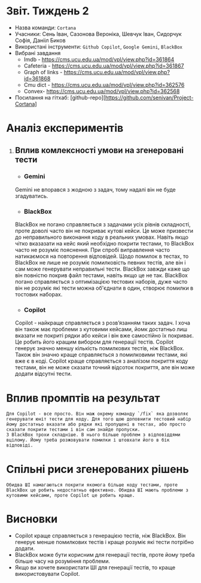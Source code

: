 # Звіт. Тиждень 2

- Назва команди: `Cortana`
- Учасники: Сень Іван, Сазонова Вероніка, Шевчук Іван, Сидорчук Софія, Данііл Биков
- Використані інструменти: `Github Copilot`, `Google Gemini`, `BlackBox`
- Вибрані завдання
    - Imdb - https://cms.ucu.edu.ua/mod/vpl/view.php?id=361864
    - Cafeteria - https://cms.ucu.edu.ua/mod/vpl/view.php?id=361867
    - Graph of links - https://cms.ucu.edu.ua/mod/vpl/view.php?id=361868
    - Cmu dict - https://cms.ucu.edu.ua/mod/vpl/view.php?id=362576
    - Convex- https://cms.ucu.edu.ua/mod/vpl/view.php?id=362568
- Посилання на гітхаб: [github-repo][https://github.com/senivan/Project-Cortana]

# Аналіз експериментів
1. ## Вплив комлексності умови на згенеровані тести
    - ### Gemini
    Gemini не впорався з жодною з задач, тому надалі він не буде згадуватись.
    - ### BlackBox
    BlackBox не погано справляється з задачами усіх рівнів складності, проте доволі часто він не покриває кутові кейси. Це може призвести до неправильного виконання коду в реальних умовах. Навіть якщо чітко вказазати на кейс який необхідно покрити тестами, то BlackBox часто не розуміє пояснення. При спробі виправлення часто натикаємося на повторення відповідей. Щодо помилок в тестах, то BlackBox не лише не розуміє помилковість певних тестів, але він і сам може генерувати неправильні тести. BlackBox завжди каже що він повністю покрив файл тестами, навіть якщо це не так. BlackBox погано справляється з оптимізацією тестових наборів, дуже часто він не розуміє які тести можна об'єднати в один, створює помилки в тостових наборах.
    - ### Copilot
    Copilot - найкраще справляється з розвʼязанням таких задач. І хоча він також має проблеми з кутовими кейсами, йомк достатньо лиш вказати не покриті рядки або кейси і він вже самостійно їх покриває. Це робить його кращим вибором для генерації тестів. Copilot генерує значно меншу кількість помилкових тестів, ніж BlackBox. Також він значно краще справляється з помилковими тестами, які вже є в коді. Copilot краще справляється з аналізом покриття коду тестами, він не може сказати точний відсоток покриття, але він може додати відсутні тести. 
# Вплив промптів на результат
    Для Copilot - все просто. Він маж окрему команду `/fix` яка дозволяє генерувати юніт тести для коду. Для того щою доповнити тестовий набір йому достатньо вказати або рядки які пропущені в тестах, або просто сказати покрити тестами і він сам знайде пропуски.
    З BlackBox трохи складніше. В нього більше проблем з відповіддями вцілому. Йому треба розжовувати помилки і штовхати його в бік відповіді.

# Спільні риси згенерованих рішень
    Обидва ШІ намагаються покрити якомога більше коду тестами, проте BlackBox це робить недостатньо ефективно. Обидва ШІ мають проблеми з кутовими кейсами, проте Copilot це робить краще.

# Висновки
- Copilot краще справляється з генерацією тестів, ніж BlackBox. Він генерує менше помилкових тестів і краще розуміє які тести потрібно додати.
- BlackBox може бути корисним для генерації тестів, проте йому треба більше часу на розуміння проблеми.
- Якщо ви хочете використати ШІ для генерації тестів, то краще використовувати Copilot.
